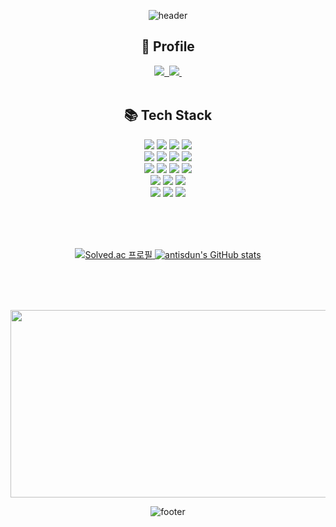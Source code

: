 <div align="center">

![header](https://capsule-render.vercel.app/api?type=waving&color=gradient&height=100&section=header)
  
## 📌 Profile
  <div>
    <a href="antiskj42@gmail.com">
      <img
        src="https://img.shields.io/badge/antiskj42@gmail.com-D14836?style=for-the-badge&logo=gmail&logoColor=white"/>&nbsp
    </a>
    <a href="https://velog.io/@antisdun">
      <img src="https://img.shields.io/badge/Velog-1EBC8F?style=for-the-badge&logo=velog&logoColor=white" />&nbsp
    </a>
  </div>

  </br>

## 📚 Tech Stack
  <div>
    <img src="https://img.shields.io/badge/javascript-F7DF1E?style=for-the-badge&logo=javascript&logoColor=black">
    <img src="https://img.shields.io/badge/typescript-3178C6?style=for-the-badge&logo=typescript&logoColor=white">
    <img src="https://img.shields.io/badge/java-007396?style=for-the-badge&logo=java&logoColor=white">
    <img src="https://img.shields.io/badge/dart-0175C2?style=for-the-badge&logo=dart&logoColor=white">
  </div>

  <div>
    <img src="https://img.shields.io/badge/react-61DAFB?style=for-the-badge&logo=react&logoColor=black">
    <img src="https://img.shields.io/badge/vue.js-4FC08D?style=for-the-badge&logo=vue.js&logoColor=white">
    <img src="https://img.shields.io/badge/springboot-6DB33F?style=for-the-badge&logo=springboot&logoColor=white">
    <img src="https://img.shields.io/badge/flutter-02569B?style=for-the-badge&logo=flutter&logoColor=white">
  </div>

  <div>
    <img src="https://img.shields.io/badge/reactquery-FF4154?style=for-the-badge&logo=reactquery&logoColor=white">
    <img src="https://img.shields.io/badge/zustand-764ABC?style=for-the-badge&logo=zustand&logoColor=white">
    <img src="https://img.shields.io/badge/recoil-3578E5?style=for-the-badge&logo=recoil&logoColor=white">
    <img src="https://img.shields.io/badge/pinia-FFD859?style=for-the-badge&logo=pinia&logoColor=black">
  </div>

  <div>
    <img src="https://img.shields.io/badge/mysql-4479A1?style=for-the-badge&logo=mysql&logoColor=white">
    <img src="https://img.shields.io/badge/tailwindcss-06B6D4?style=for-the-badge&logo=tailwindcss&logoColor=white">
    <img src="https://img.shields.io/badge/storybook-FF4785?style=for-the-badge&logo=storybook&logoColor=white">
  </div>

  <div>
    <img src="https://img.shields.io/badge/git-F05032?style=for-the-badge&logo=git&logoColor=white">
    <img src="https://img.shields.io/badge/notion-000000?style=for-the-badge&logo=notion&logoColor=white">
    <img src="https://img.shields.io/badge/figma-F24E1E?style=for-the-badge&logo=figma&logoColor=white">
  </div>

  </br> </br> </br>

  <div>
    <a href="https://solved.ac/rkdwldms42">
      <img src="http://mazassumnida.wtf/api/v2/generate_badge?boj=rkdwldms42" alt="Solved.ac 프로필" />
    </a>
    <a href="https://github.com/antisdun">
      <img src="https://github-readme-stats.vercel.app/api?username=antisdun" alt="antisdun's GitHub stats" />
    </a>
  </div>

  </br> </br> </br>
  
  <a href="https://www.solve-nyang.com"><img src="https://api.solve-nyang.com/compose/rkdwldms42" width="600" height="300"/></a>

![footer](https://capsule-render.vercel.app/api?type=waving&color=gradient&height=100&section=footer)
</div>
